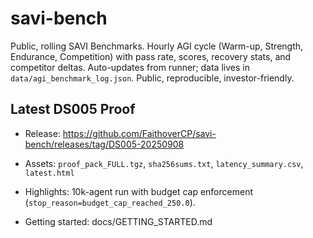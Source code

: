 # savi-bench
Public, rolling SAVI Benchmarks. Hourly AGI cycle (Warm-up, Strength, Endurance, Competition) with pass rate, scores, recovery stats, and competitor deltas. Auto-updates from runner; data lives in `data/agi_benchmark_log.json`. Public, reproducible, investor-friendly.

## Latest DS005 Proof

- Release: https://github.com/FaithoverCP/savi-bench/releases/tag/DS005-20250908
- Assets: `proof_pack_FULL.tgz`, `sha256sums.txt`, `latency_summary.csv`, `latest.html`
- Highlights: 10k-agent run with budget cap enforcement (`stop_reason=budget_cap_reached_250.0`).

- Getting started: docs/GETTING_STARTED.md
